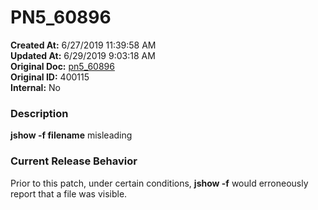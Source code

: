 # PN5_60896

**Created At:** 6/27/2019 11:39:58 AM  
**Updated At:** 6/29/2019 9:03:18 AM  
**Original Doc:** [pn5_60896](https://docs.jbase.com/61286-5-7-3-release-notes/pn5_60896)  
**Original ID:** 400115  
**Internal:** No  


### Description

**jshow -f filename** misleading



### Current Release Behavior

Prior to this patch, under certain conditions, **jshow -f** would erroneously report that a file was visible.
